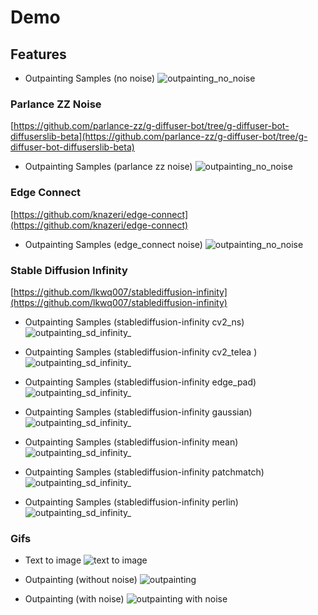 # Demo

## Features
- Outpainting Samples (no noise)
![outpainting_no_noise](images/outpainting_no_noise.png)

### Parlance ZZ Noise
[https://github.com/parlance-zz/g-diffuser-bot/tree/g-diffuser-bot-diffuserslib-beta](https://github.com/parlance-zz/g-diffuser-bot/tree/g-diffuser-bot-diffuserslib-beta)

- Outpainting Samples (parlance zz noise)
![outpainting_no_noise](images/outpainting_noise.png)

### Edge Connect
[https://github.com/knazeri/edge-connect](https://github.com/knazeri/edge-connect)
- Outpainting Samples (edge_connect noise)
![outpainting_no_noise](images/outpainting_edge_connect.png)

### Stable Diffusion Infinity
[https://github.com/lkwq007/stablediffusion-infinity](https://github.com/lkwq007/stablediffusion-infinity)

- Outpainting Samples (stablediffusion-infinity cv2_ns)
![outpainting_sd_infinity_](images/sd_infinity_cv2_ns.png)

- Outpainting Samples (stablediffusion-infinity cv2_telea )
![outpainting_sd_infinity_](images/sd_infinity_cv2_telea.png)

- Outpainting Samples (stablediffusion-infinity edge_pad)
![outpainting_sd_infinity_](images/sd_infinity_edge_pad.png)

- Outpainting Samples (stablediffusion-infinity gaussian)
![outpainting_sd_infinity_](images/sd_infinity_gaussian.png)

- Outpainting Samples (stablediffusion-infinity mean)
![outpainting_sd_infinity_](images/sd_infinity_mean.png)

- Outpainting Samples (stablediffusion-infinity patchmatch)
![outpainting_sd_infinity_](images/sd_infinity_patchmatch.png)

- Outpainting Samples (stablediffusion-infinity perlin)
![outpainting_sd_infinity_](images/sd_infinity_perlin.png)

### Gifs
- Text to image
![text to image](images/txt_to_image.gif)

- Outpainting (without noise)
![outpainting](images/outpainting.gif)

- Outpainting (with noise)
![outpainting with noise](images/outpainting_with_noise.gif)